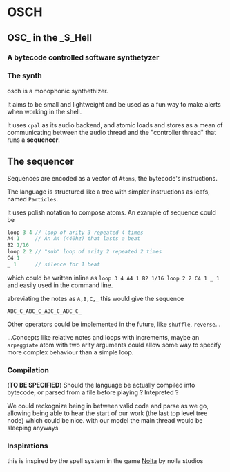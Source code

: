 # OSCH
## **OSC**_ in the \_**S**\_**H**ell
### A bytecode controlled software synthetyzer

### The synth

osch is a monophonic synthethizer. 

It aims to be small and lightweight and be used as a fun way to make alerts when working in the shell.

It uses `cpal` as its audio backend, and atomic loads and stores as a mean of communicating between the audio thread and the "controller thread" that runs a **sequencer**.

## The sequencer

Sequences are encoded as a vector of `Atoms`, the bytecode's instructions.

The language is structured like a tree with simpler instructions as leafs, named `Particles`.

It uses polish notation to compose atoms. An example of sequence could be

```js
loop 3 4 // loop of arity 3 repeated 4 times
A4 1     // An A4 (440hz) that lasts a beat
B2 1/16 
loop 2 2 // "sub" loop of arity 2 repeated 2 times
C4 1
_ 1      // silence for 1 beat
```
which could be written inline as `loop 3 4 A4 1 B2 1/16 loop 2 2 C4 1 _ 1 ` and easily used in the command line. 

abreviating the notes as `A,B,C,_` this would give the sequence

```fix
ABC_C_ABC_C_ABC_C_ABC_C_
```

Other operators could be implemented in the future, like `shuffle`, `reverse`...

...Concepts like relative notes and loops with increments, maybe an `arpeggiate` atom with two arity arguments could allow some way to specify more complex behaviour than a simple loop.

### Compilation

(**TO BE SPECIFIED**) Should the language be actually compiled into bytecode, or parsed from a file before playing ?   Intepreted ? 

We could reckognize being in between valid code and parse as we go, allowing being able to hear the start of our work (the last top level tree node) which could be nice. with our model the main thread would be sleeping anyways

### Inspirations

this is inspired by the spell system in the game [Noita](https://noita.wiki.gg/wiki/Guide_To_Wand_Mechanics) by nolla studios

